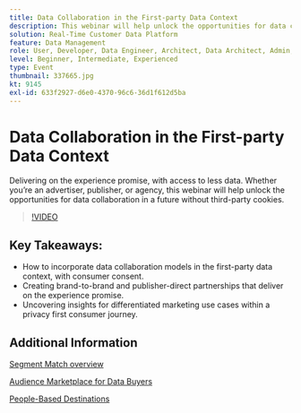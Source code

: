```yaml
---
title: Data Collaboration in the First-party Data Context
description: This webinar will help unlock the opportunities for data collaboration in a future without third-party cookies.
solution: Real-Time Customer Data Platform
feature: Data Management
role: User, Developer, Data Engineer, Architect, Data Architect, Admin, Leader
level: Beginner, Intermediate, Experienced
type: Event
thumbnail: 337665.jpg
kt: 9145
exl-id: 633f2927-d6e0-4370-96c6-36d1f612d5ba
---
```

# Data Collaboration in the First-party Data Context

Delivering on the experience promise, with access to less data. Whether you’re an advertiser, publisher, or agency, this webinar will help unlock the opportunities for data collaboration in a future without third-party cookies.

>[!VIDEO](https://video.tv.adobe.com/v/337665/?quality=12&learn=on)

## Key Takeaways:

* How to incorporate data collaboration models in the first-party data context, with consumer consent.
* Creating brand-to-brand  and publisher-direct partnerships that deliver on the experience promise.
* Uncovering insights for differentiated marketing use cases within a privacy first consumer journey.

## Additional Information

[Segment Match overview](https://experienceleague.adobe.com/docs/experience-platform/segmentation/ui/segment-match.html?lang=en)

[Audience Marketplace for Data Buyers](https://experienceleague.adobe.com/docs/audience-manager/user-guide/features/audience-marketplace/audience-marketplace-for-data-buyers/marketplace-data-buyers.html?lang=en)

[People-Based Destinations](https://experienceleague.adobe.com/docs/audience-manager/user-guide/features/destinations/people-based/people-based-destinations-overview.html?lang=en)
